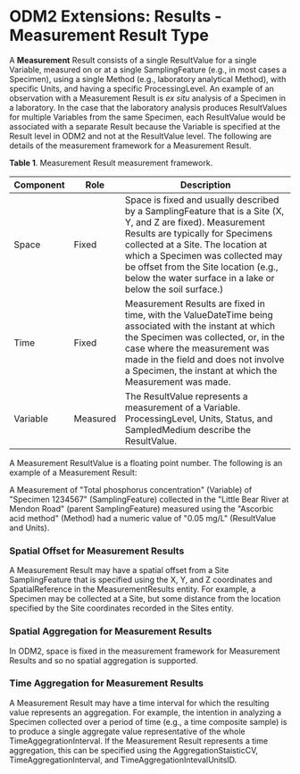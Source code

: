 ODM2 Extensions: Results - Measurement Result Type
===========================================================

A **Measurement** Result consists of a single ResultValue for a single Variable, measured on or at a single SamplingFeature (e.g., in most cases a Specimen), using a single Method (e.g., laboratory analytical Method), with specific Units, and having a specific ProcessingLevel. An example of an observation with a Measurement Result is *ex situ* analysis of a Specimen in a laboratory. In the case that the laboratory analysis produces ResultValues for multiple Variables from the same Specimen, each ResultValue would be associated with a separate Result because the Variable is specified at the Result level in ODM2 and not at the ResultValue level. The following are details of the measurement framework for a Measurement Result.

**Table 1**. Measurement Result measurement framework.

| **Component** | **Role** | **Description** |
| ------------- | -------- | --------------- |
| Space         |Fixed     |Space is fixed and usually described by a SamplingFeature that is a Site (X, Y, and Z are fixed). Measurement Results are typically for Specimens collected at a Site. The location at which a Specimen was collected may be offset from the Site location (e.g., below the water surface in a lake or below the soil surface.) |
|Time           |Fixed | Measurement Results are fixed in time, with the ValueDateTime being associated with the instant at which the Specimen was collected, or, in the case where the measurement was made in the field and does not involve a Specimen, the instant at which the Measurement was made.  |
|Variable       |Measured   | The ResultValue represents a measurement of a Variable. ProcessingLevel, Units, Status, and SampledMedium describe the ResultValue. |

A Measurement ResultValue is a floating point number. The following is an example of a Measurement Result:

A Measurement of "Total phosphorus concentration" (Variable) of "Specimen 1234567" (SamplingFeature) collected in the "Little Bear River at Mendon Road" (parent SamplingFeature) measured using the "Ascorbic acid method" (Method) had a numeric value of "0.05 mg/L" (ResultValue and Units).

### Spatial Offset for Measurement Results
A Measurement Result may have a spatial offset from a Site SamplingFeature that is specified using the X, Y, and Z coordinates and SpatialReference in the MeasurementResults entity. For example, a Specimen may be collected at a Site, but some distance from the location specified by the Site coordinates recorded in the Sites entity. 

### Spatial Aggregation for Measurement Results
In ODM2, space is fixed in the measurement framework for Measurement Results and so no spatial aggregation is supported.

### Time Aggregation for Measurement Results
A Measurement Result may have a time interval for which the resulting value represents an aggregation. For example, the intention in analyzing a Specimen collected over a period of time (e.g., a time composite sample) is to produce a single aggregate value representative of the whole TimeAggegrationInterval. If the Measurement Result represents a time aggregation, this can be specified using the AggregationStaisticCV, TimeAggregationInterval, and TimeAggregationIntevalUnitsID.